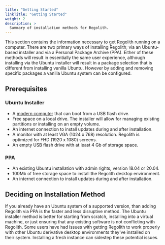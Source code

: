 ```yaml
---
title: "Getting Started"
linkTitle: "Getting Started"
weight: 2
description: >
  Summary of installation methods for Regolith.
---
```


This section contains the information necessary to get Regolith running on a computer.  There are two primary ways of installing Regolith; via an Ubuntu-based installer and via a Personal Package Archive (PPA).  Either of these methods will result in essentially the same user experience, although installing via the Ubuntu installer will result in a package selection that is different from installing vanilla Ubuntu. However by adding and removing specific packages a vanilla Ubuntu system can be configured.

## Prerequisites

### Ubuntu Installer

* A [modern computer](https://help.ubuntu.com/community/Installation/SystemRequirements) that can boot from a USB flash drive.
* Free space on a local drive.  The installer will allow for managing existing partitions or installing on an empty volume.
* An internet connection to install updates during and after installation.
* A monitor with at least VGA (1024 x 768) resolution.  Regolith is optimized for FHD (1920 x 1080) screens.
* An empty USB flash drive with at least 4 Gb of storage space.

### PPA

* An existing Ubuntu installation with admin rights, version 18.04 or 20.04.
* 100Mb of free storage space to install the Regolith desktop environment.
* An internet connection to install updates during and after installation.

## Deciding on Installation Method

If you already have an Ubuntu system of a supported version, than adding Regolith via PPA is the faster and less disruptive method.  The Ubuntu installer method is better for starting from scratch, installing into a virtual machine, or just ensuring that any existing software is not conflicting with Regolith.  Some users have had issues with getting Regolith to work properly with other Ubuntu derivative desktop environments they've installed on their system.  Installing a fresh instance can sidestep these potential issues.